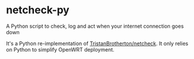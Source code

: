 # netcheck-py

A Python script to check, log and act when your internet connection goes down

It's a Python re-implementation of
[TristanBrotherton/netcheck](https://github.com/TristanBrotherton/netcheck). It
only relies on Python to simplify OpenWRT deployment.
